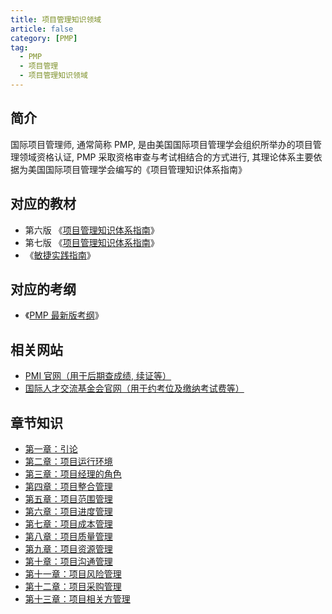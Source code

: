 ```yaml
---
title: 项目管理知识领域
article: false
category: [PMP]
tag:
  - PMP
  - 项目管理
  - 项目管理知识领域
---
```


## 简介

国际项目管理师, 通常简称 PMP, 是由美国国际项目管理学会组织所举办的项目管理领域资格认证, PMP 采取资格审查与考试相结合的方式进行,
其理论体系主要依据为美国国际项目管理学会编写的《项目管理知识体系指南》

## 对应的教材

- 第六版 《[项目管理知识体系指南](/assets/pdf/PMBOK第六版_中文版.pdf)》
- 第七版 《[项目管理知识体系指南](/assets/pdf/PMBOK第七版_中文版.pdf)》
- 《[敏捷实践指南](/assets/pdf/敏捷实践指南.pdf)》

## 对应的考纲

- 《[PMP 最新版考纲](/assets/pdf/PMP最新版考纲.pdf)》

## 相关网站

- [PMI 官网（用于后期查成绩, 续证等）](http://www.pmi.org)
- [国际人才交流基金会官网（用于约考位及缴纳考试费等）](http://exam.chinapmp.cn)

## 章节知识

- [第一章：引论](./Introduction)
- [第二章：项目运行环境](./project-operating-environment)
- [第三章：项目经理的角色](./project-manager)
- [第四章：项目整合管理](./project-integration-management)
- [第五章：项目范围管理](./project-scope-management)
- [第六章：项目进度管理](./project-progress-management)
- [第七章：项目成本管理](./project-cost-management)
- [第八章：项目质量管理](./project-quality-management)
- [第九章：项目资源管理](./project-resource-management)
- [第十章：项目沟通管理](./project-communication-management)
- [第十一章：项目风险管理](./project-risk-management)
- [第十二章：项目采购管理](./project-purchasing-management)
- [第十三章：项目相关方管理](./project-related-party-management)
